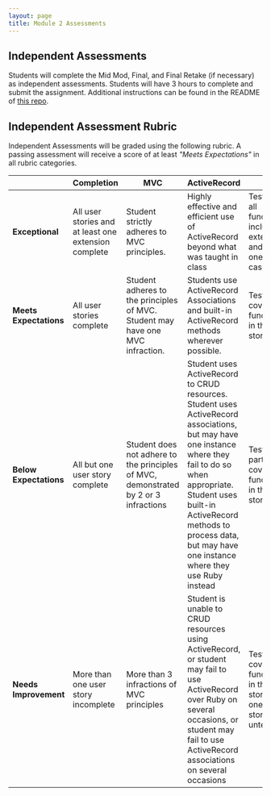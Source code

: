```yaml
---
layout: page
title: Module 2 Assessments
---
```


## Independent Assessments

Students will complete the Mid Mod, Final, and Final Retake (if necessary) as independent assessments. Students will have 3 hours to complete and submit the assignment. Additional instructions can be found in the README of [this repo](https://github.com/turingschool-examples/b2-mid-mod).

## Independent Assessment Rubric

Independent Assessments will be graded using the following rubric. A passing assessment will receive a score of at least *"Meets Expectations"* in all rubric categories.

| | Completion | MVC | ActiveRecord | TDD |
| -- | -- | -- | -- | -- |
| **Exceptional** | All user stories and at least one extension complete | Student strictly adheres to MVC principles.  | Highly effective and efficient use of ActiveRecord beyond what was taught in class | Tests cover all functionality including extensions and at least one edge case |
| **Meets Expectations**| All user stories complete | Student adheres to the principles of MVC. Student may have one MVC infraction. | Students use ActiveRecord Associations and built-in ActiveRecord methods wherever possible. | Tests fully cover the functionality in the user stories |
| **Below Expectations** | All but one user story complete | Student does not adhere to the principles of MVC, demonstrated by 2 or 3 infractions | Student uses ActiveRecord to CRUD resources. Student uses ActiveRecord associations, but may have one instance where they fail to do so when appropriate. Student uses built-in ActiveRecord methods to process data, but may have one instance where they use Ruby instead | Tests partially cover the functionality in the user stories |
| **Needs Improvement** | More than one user story incomplete | More than 3 infractions of MVC principles | Student is unable to CRUD resources using ActiveRecord, or student may fail to use ActiveRecord over Ruby on several occasions, or student may fail to use ActiveRecord associations on several occasions | Tests do not cover the functionality in the user stories, or one or more stories is untested |
